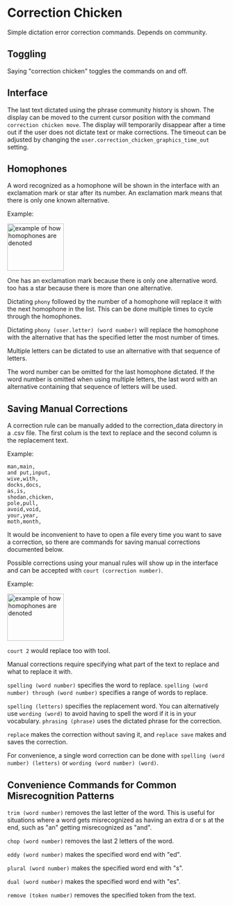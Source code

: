 # Correction Chicken
Simple dictation error correction commands. Depends on community.

## Toggling
Saying "correction chicken" toggles the commands on and off. 

## Interface
The last text dictated using the phrase community history is shown. The display can be moved to the current cursor position with the command `correction chicken move`. The display will temporarily disappear after a time out if the user does not dictate text or make corrections. The timeout can be adjusted by changing the `user.correction_chicken_graphics_time_out` setting. 

## Homophones
A word recognized as a homophone will be shown in the interface with an exclamation mark or star after its number. An exclamation mark means that there is only one known alternative. 

Example:

<img width="130" height="108" alt="example of how homophones are denoted" src="https://github.com/user-attachments/assets/d59bebcd-9366-4071-9d3e-2f6bfe99dd28" />

One has an exclamation mark because there is only one alternative word. too has a star because there is more than one alternative. 

Dictating `phony` followed by the number of a homophone will replace it with the next homophone in the list. This can be done multiple times to cycle through the homophones. 

Dictating `phony (user.letter) (word number)` will replace the homophone with the alternative that has the specified letter the most number of times. 

Multiple letters can be dictated to use an alternative with that sequence of letters.

The word number can be omitted for the last homophone dictated. If the word number is omitted when using multiple letters, the last word with an alternative containing that sequence of letters will be used.

## Saving Manual Corrections
A correction rule can be manually added to the correction_data directory in a .csv file. The first colum is the text to replace and the second column is the replacement text. 

Example:
```
man,main,
and put,input,
wive,with,
docks,docs,
as,is,
shodan,chicken,
pole,pull,
avoid,void,
your,year,
moth,month,
```

It would be inconvenient to have to open a file every time you want to save a correction, so there are commands for saving manual corrections documented below.

Possible corrections using your manual rules will show up in the interface and can be accepted with `court (correction number)`. 

Example:

<img width="130" height="108" alt="example of how homophones are denoted" src="https://github.com/user-attachments/assets/d59bebcd-9366-4071-9d3e-2f6bfe99dd28" />

`court 2` would replace too with tool.

Manual corrections require specifying what part of the text to replace and what to replace it with.

`spelling (word number)` specifies the word to replace. `spelling (word number) through (word number)` specifies a range of words to replace.

`spelling (letters)` specifies the replacement word. You can alternatively use `wording (word)` to avoid having to spell the word if it is in your vocabulary. `phrasing (phrase)` uses the dictated phrase for the correction.

`replace` makes the correction without saving it, and `replace save` makes and saves the correction. 

For convenience, a single word correction can be done with `spelling (word number) (letters)` or `wording (word number) (word)`.

## Convenience Commands for Common Misrecognition Patterns
`trim (word number)` removes the last letter of the word. This is useful for situations where a word gets misrecognized as having an extra d or s at the end, such as "an" getting misrecognized as "and".

`chop (word number)` removes the last 2 letters of the word. 

`eddy (word number)` makes the specified word end with "ed". 

`plural (word number)` makes the specified word end with "s".

`dual (word number)` makes the specified word end with "es".

`remove (token number)` removes the specified token from the text.